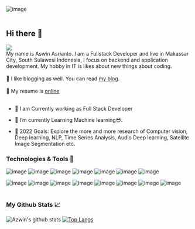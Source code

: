 ![image](https://ewr1.vultrobjects.com/lmsbzzbx/blog/mgzebg1.jpg)
<br>
<br>
## Hi there 👋 
![](https://komarev.com/ghpvc/?username=42win)
<br>
My name is Aswin Asrianto. I am a Fullstack Developer and  live in Makassar City, South Sulawesi Indonesia, I focus on backend and application development. My hobby in IT is likes about new things about coding.
<br>
<br>
:pencil: I like blogging as well. You can read [my blog](https://www.arahdev.com/).
<br>
<br>
:construction_worker: My resume is [online](https://www.linkedin.com/in/aswin-asrianto-824144116/)
<br><br>

- 🔭 I am Currently working as Full Stack Developer
- 🌱 I’m currently Learning Machine learning😎.

- 🥅 2022 Goals: Explore the more and more research of Computer vision, Deep learning, NLP, Time Series Analysis, Audio Deep learning, Satellite Image Segmentation etc.

### Technologies & Tools :wrench:

![image](https://img.shields.io/badge/Linux-FCC624?style=for-the-badge&logo=linux&logoColor=black)
![image](https://img.shields.io/badge/github-%23121011.svg?style=for-the-badge&logo=github&logoColor=white)
![image](https://img.shields.io/badge/html5-%23E34F26.svg?style=for-the-badge&logo=html5&logoColor=white)
![image](https://img.shields.io/badge/css3-%231572B6.svg?style=for-the-badge&logo=css3&logoColor=white)
![image](https://img.shields.io/badge/javascript-%23323330.svg?style=for-the-badge&logo=javascript&logoColor=%23F7DF1E)
![image](https://img.shields.io/badge/php-%23777BB4.svg?style=for-the-badge&logo=php&logoColor=white)
![image](https://img.shields.io/badge/mysql-%2300f.svg?style=for-the-badge&logo=mysql&logoColor=white)

![image](https://img.shields.io/badge/webpack-%238DD6F9.svg?style=for-the-badge&logo=webpack&logoColor=black)
![image](https://img.shields.io/badge/bootstrap-%23563D7C.svg?style=for-the-badge&logo=bootstrap&logoColor=white)
![image](https://img.shields.io/badge/vuejs-%2335495e.svg?style=for-the-badge&logo=vue-dot-js&logoColor=%234FC08D)
![image](https://img.shields.io/badge/NuxtJS-black.svg?style=for-the-badge&logo=NuxtJS&logoColor=white)
![image](https://img.shields.io/badge/jquery-%230769AD.svg?style=for-the-badge&logo=jquery&logoColor=white)
![image](https://img.shields.io/badge/laravel-%23FF2D20.svg?style=for-the-badge&logo=laravel&logoColor=white)
![image](https://img.shields.io/badge/adobephotoshop-%2331A8FF.svg?style=for-the-badge&logo=adobephotoshop&logoColor=white)
![image](https://img.shields.io/badge/VisualStudioCode-0078d7.svg?style=for-the-badge&logo=visual-studio-code&logoColor=white)
<br><br>
### My Github Stats :chart_with_upwards_trend:
![Azwin's github stats](https://github-readme-stats.vercel.app/api?username=42win&count_private=true&show_icons=true&theme=radical)
[![Top Langs](https://github-readme-stats.vercel.app/api/top-langs/?username=42win&langs_count=3&theme=radical)](https://github.com/anuraghazra/github-readme-stats)

